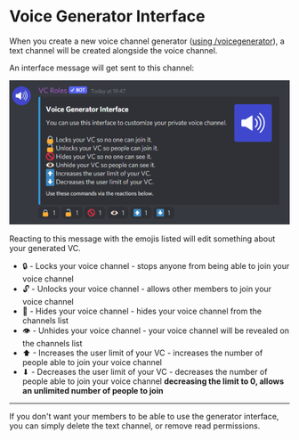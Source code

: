 # Voice Generator Interface

When you create a new voice channel generator ([using /voicegenerator](commands/commands/voice-channel-generators.md#voicegenerator)), a text channel will be created alongside the voice channel.

An interface message will get sent to this channel:

![](<.gitbook/assets/image (23).png>)

Reacting to this message with the emojis listed will edit something about your generated VC.

* 🔒 - Locks your voice channel - stops anyone from being able to join your voice channel
* 🔓 - Unlocks your voice channel - allows other members to join your voice channel
* 🚫 - Hides your voice channel - hides your voice channel from the channels list
* 👁 - Unhides your voice channel - your voice channel will be revealed on the channels list
* ⬆ - Increases the user limit of your VC - increases the number of people able to join your voice channel
* ⬇ - Decreases the user limit of your VC - decreases the number of people able to join your voice channel **decreasing the limit to 0, allows an unlimited number of people to join**

****

If you don't want your members to be able to use the generator interface, you can simply delete the text channel, or remove read permissions.
